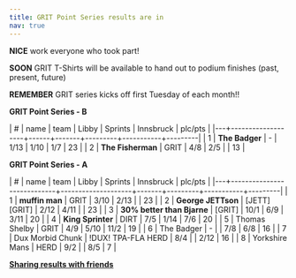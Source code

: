 ```yaml
---
title: GRIT Point Series results are in
nav: true
---
```


**NICE** work everyone who took part!

**SOON** GRIT T-Shirts will be available to hand out to podium finishes (past, present, future)

**REMEMBER** GRIT series kicks off first Tuesday of each month!!

**GRIT Point Series - B**

| # | name              | team | Libby | Sprints | Innsbruck | plc/pts |
|---+-------------------+------+-------+---------+-----------+---------|
| 1 | **The Badger**    | -    | 1/13  | 1/10    | 1/7       |      23 |
| 2 | **The Fisherman** | GRIT | 4/8   | 2/5     |           |      13 |
          
**GRIT Point Series - A**
          
| # | name                       | team               | Libby | Sprints | Innsbruck | plc/pts |
|---+----------------------------+--------------------+-------+---------+-----------+---------|
| 1 | **muffin man**             | GRIT               | 3/10  | 2/13    |           |      23 |
| 2 | **George JETTson**         | [JETT][GRIT]       | 2/12  | 4/11    |           |      23 |
| 3 | **30% better than Bjarne** | [GRIT]             | 10/1  | 6/9     | 3/11      |      20 |
| 4 | **King Sprinter**          | DIRT               | 7/5   | 1/14    | 7/6       |      20 |
| 5 | Thomas Shelby              | GRIT               | 4/9   | 5/10    | 11/2      |      19 |
| 6 | The Badger                 | -                  |       | 7/8     | 6/8       |      16 |
| 7 | Dux Morbid Chunk           | !DUX! TPA-FLA HERD | 8/4   |         | 2/12      |      16 |
| 8 | Yorkshire Mans             | HERD               | 9/2   |         | 8/5       |       7 |


[**Sharing results with friends**](https://forums.zwift.com/t/sharing-results-with-friends/534276/25 "Sharing with friends at Zwift forum")
